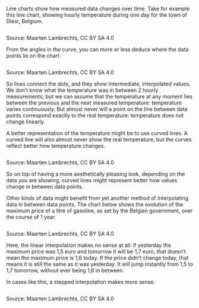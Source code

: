 Line charts show how measured data changes over time. Take for example this line chart, showing hourly temperature during one day for the town of Diest, Belgium.

<p class='center'>
<img src='Pitfalls%20in%20dataviz%20chart%20types%20f47a4f1dddfb41d0925e9a5a62833d98/linear-nomarks2x.png' alt='' class='max-600' />
</p>

Source: Maarten Lambrechts, CC BY SA 4.0

From the angles in the curve, you can more or less deduce where the data points lie on the chart.

<p class='center'>
<img src='Pitfalls%20in%20dataviz%20chart%20types%20f47a4f1dddfb41d0925e9a5a62833d98/linear-marks2x.png' alt='' class='max-600' />
</p>

Source: Maarten Lambrechts, CC BY SA 4.0

So lines connect the dots, and they show intermediate, interpolated values. We don’t know what the temperature was in between 2 hourly measurements, but we can assume that the temperature at any moment lies between the previous and the next measured temperature: temperature varies continuously. But almost never will a point on the line between data points correspond exactly to the real temperature: temperature does not change linearly.

A better representation of the temperature might be to use curved lines. A curved line will also almost never show the real temperature, but the curves reflect better how temperature changes.

<p class='center'>
<img src='Pitfalls%20in%20dataviz%20chart%20types%20f47a4f1dddfb41d0925e9a5a62833d98/curved-monotone-marks2x.png' alt='' class='max-600' />
</p>

Source: Maarten Lambrechts, CC BY SA 4.0

So on top of having a more aesthetically pleasing look, depending on the data you are showing, curved lines might represent better how values change in between data points.

Other kinds of data might benefit from yet another method of interpolating data in between data points. The chart below shows the evolution of the maximum price of a litre of gasoline, as set by the Belgian government, over the course of 1 year.

<p class='center'>
<img src='Pitfalls%20in%20dataviz%20chart%20types%20f47a4f1dddfb41d0925e9a5a62833d98/benzine-linear2x.png' alt='' class='max-600' />
</p>

Source: Maarten Lambrechts, CC BY SA 4.0

Here, the linear interpolation makes no sense at all: if yesterday the maximum price was 1,5 euro and tomorrow it will be 1,7 euro, that doesn’t mean the maximum price is 1,6 today. If the price didn’t change today, that means it is still the same as it was yesterday. It will jump instantly from 1,5 to 1,7 tomorrow, without ever being 1,6 in between.

In cases like this, a stepped interpolation makes more sense.

<p class='center'>
<img src='Pitfalls%20in%20dataviz%20chart%20types%20f47a4f1dddfb41d0925e9a5a62833d98/benzine-stepped2x.png' alt='' class='max-600' />
</p>

Source: Maarten Lambrechts, CC BY SA 4.0